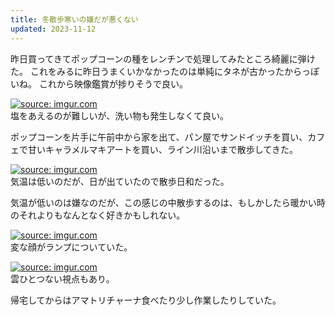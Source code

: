 ```yaml
---
title: 冬散歩寒いの嫌だが悪くない
updated: 2023-11-12
---
```


昨日買ってきてポップコーンの種をレンチンで処理してみたところ綺麗に弾けた。
これをみるに昨日うまくいかなかったのは単純にタネが古かったからっぽいね。
これから映像鑑賞が捗りそうで良い。

<a href="https://imgur.com/0Oe8fXi"><img src="https://i.imgur.com/0Oe8fXi.jpg" title="source: imgur.com" /></a>  
塩をあえるのが難しいが、洗い物も発生しなくて良い。

ポップコーンを片手に午前中から家を出て、パン屋でサンドイッチを買い、カフェで甘いキャラメルマキアートを買い、ライン川沿いまで散歩してきた。

<a href="https://imgur.com/DbSojIS"><img src="https://i.imgur.com/DbSojIS.jpg" title="source: imgur.com" /></a>  
気温は低いのだが、日が出ていたので散歩日和だった。

気温が低いのは嫌なのだが、この感じの中散歩するのは、もしかしたら暖かい時のそれよりもなんとなく好きかもしれない。

<a href="https://imgur.com/VraoCsS"><img src="https://i.imgur.com/VraoCsS.jpg" title="source: imgur.com" /></a>  
変な顔がランプについていた。

<a href="https://imgur.com/VcaQLcU"><img src="https://i.imgur.com/VcaQLcU.jpg" title="source: imgur.com" /></a>  
雲ひとつない視点もあり。

帰宅してからはアマトリチャーナ食べたり少し作業したりしていた。
